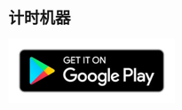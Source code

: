 # 计时机器

<a href="https://play.google.com/store/apps/details?id=io.github.deweyreed.timer.google"><img src="../images/google-play-badge.webp" alt="Get it on Google Play" width="300"/></a>
